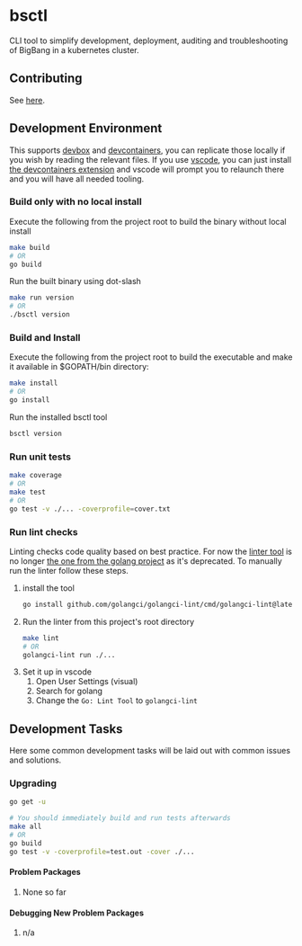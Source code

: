 # bsctl

CLI tool to simplify development, deployment, auditing and troubleshooting of BigBang in a kubernetes cluster.

## Contributing

See [here](https://github.com/mrlunchbox777/basic-setup/blob/main/.github/CONTRIBUTING.md).

## Development Environment

This supports [devbox](https://www.dev-box.app/) and [devcontainers](https://containers.dev/), you can replicate those locally if you wish by reading the relevant files. If you use [vscode](https://code.visualstudio.com/), you can just install [the devcontainers extension](https://marketplace.visualstudio.com/items?itemName=ms-vscode-remote.remote-containers) and vscode will prompt you to relaunch there and you will have all needed tooling.

### Build only with no local install

Execute the following from the project root to build the binary without local install
```bash
make build
# OR
go build
```

Run the built binary using dot-slash
```bash
make run version
# OR
./bsctl version
```

### Build and Install

Execute the following from the project root to build the executable and make it available in $GOPATH/bin directory:
```bash
make install
# OR
go install
```

Run the installed bsctl tool
```bash
bsctl version
```

### Run unit tests

```bash
make coverage
# OR
make test
# OR
go test -v ./... -coverprofile=cover.txt
```

### Run lint checks

Linting checks code quality based on best practice. For now the [linter tool](https://golangci-lint.run/welcome/install/) is no longer [the one from the golang project](https://github.com/golang/lint) as it's deprecated. To manually run the linter follow these steps.
1. install the tool
    ```bash
    go install github.com/golangci/golangci-lint/cmd/golangci-lint@latest
    ```
2. Run the linter from this project's root directory
    ```bash
    make lint
    # OR
    golangci-lint run ./...
    ```
3. Set it up in vscode
    1. Open User Settings (visual)
    1. Search for golang
    1. Change the `Go: Lint Tool` to `golangci-lint`

## Development Tasks

Here some common development tasks will be laid out with common issues and solutions.

### Upgrading

```bash
go get -u

# You should immediately build and run tests afterwards
make all
# OR
go build
go test -v -coverprofile=test.out -cover ./...
```

#### Problem Packages

1. None so far

#### Debugging New Problem Packages

1. n/a
